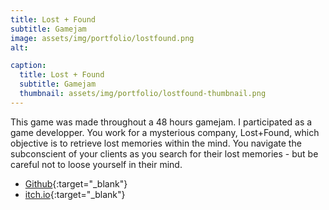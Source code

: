 ```yaml
---
title: Lost + Found
subtitle: Gamejam
image: assets/img/portfolio/lostfound.png
alt: 

caption:
  title: Lost + Found
  subtitle: Gamejam
  thumbnail: assets/img/portfolio/lostfound-thumbnail.png
---
```


This game was made throughout a 48 hours gamejam. I participated as a game developper.
You work for a mysterious company, Lost+Found, which objective is to retrieve lost memories within the mind.
You navigate the subconscient of your clients as you search for their lost memories - but be careful not to loose yourself in their mind.

- [Github](https://github.com/EddieBreeg/globalGameJam2021){:target="_blank"}
- [itch.io](https://metamaus.itch.io/lostfound){:target="_blank"}

